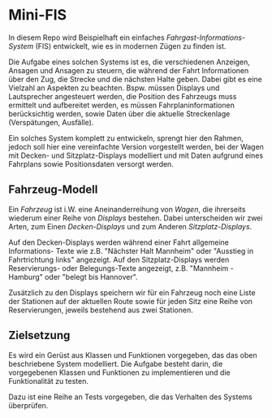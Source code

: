 # Mini-FIS

In diesem Repo wird Beispielhaft ein einfaches
*Fahrgast-Informations-System* (FIS) entwickelt,
wie es in modernen Zügen zu finden ist.

Die Aufgabe eines solchen Systems ist es, die verschiedenen Anzeigen,
Ansagen und Ansagen zu steuern, die während der Fahrt Informationen über den Zug,
die Strecke und die nächsten Halte geben.
Dabei gibt es eine Vielzahl an Aspekten zu beachten. Bspw. müssen Displays und Lautsprecher
angesteuert werden, die Position des Fahrzeugs muss ermittelt und aufbereitet werden,
es müssen Fahrplaninformationen berücksichtig werden, sowie Daten über die aktuelle
Streckenlage (Verspätungen, Ausfälle).

Ein solches System komplett zu entwickeln, sprengt hier den Rahmen,
jedoch soll hier eine vereinfachte Version vorgestellt werden,
bei der Wagen mit Decken- und Sitzplatz-Displays modelliert und mit Daten
aufgrund eines Fahrplans sowie Positionsdaten versorgt werden.

## Fahrzeug-Modell

Ein *Fahrzeug* ist i.W. eine Aneinanderreihung von *Wagen*,
die ihrerseits wiederum einer Reihe von *Displays* bestehen.
Dabei unterscheiden wir zwei Arten, zum Einen *Decken-Displays*
und zum Anderen *Sitzplatz-Displays*.

Auf den Decken-Displays werden während einer Fahrt allgemeine Informations-
Texte wie z.B. "Nächster Halt Mannheim" oder "Ausstieg in Fahrtrichtung links"
angezeigt.
Auf den Sitzplatz-Displays werden Reservierungs- oder Belegungs-Texte
angezeigt, z.B. "Mannheim - Hamburg" oder "belegt bis Hannover".

Zusätzlich zu den Displays speichern wir für ein Fahrzeug noch eine Liste
der Stationen auf der aktuellen Route sowie für jeden Sitz eine Reihe
von Reservierungen, jeweils bestehend aus zwei Stationen.

## Zielsetzung

Es wird ein Gerüst aus Klassen und Funktionen vorgegeben,
das das oben beschriebene System modelliert.
Die Aufgabe besteht darin, die vorgegebenen Klassen und Funktionen
zu implementieren und die Funktionalität zu testen.

Dazu ist eine Reihe an Tests vorgegeben, die das Verhalten des Systems überprüfen.
